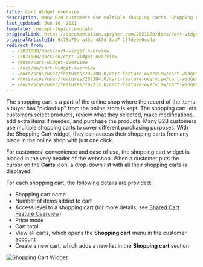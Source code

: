 ```yaml
---
title: Cart Widget overview
description: Many B2B customers use multiple shopping carts. Shopping cart widget lets them access shopping carts from any place in the online shop in one click.
last_updated: Jun 16, 2021
template: concept-topic-template
originalLink: https://documentation.spryker.com/2021080/docs/cart-widget-overview
originalArticleId: 0c78b70a-a43b-487d-8aa7-1f7deee0cc4a
redirect_from:
  - /2021080/docs/cart-widget-overview
  - /2021080/docs/en/cart-widget-overview
  - /docs/cart-widget-overview
  - /docs/en/cart-widget-overview
  - /docs/scos/user/features/202200.0/cart-feature-overview/cart-widget-overview.html
  - /docs/scos/user/features/202204.0/cart-feature-overview/cart-widget-overview.html
  - /docs/scos/user/features/202212.0/cart-feature-overview/cart-widget-overview.html
---
```


The shopping cart is a part of the online shop where the record of the items a buyer has "picked up" from the online store is kept. The shopping cart lets customers select products, review what they selected, make modifications, add extra items if needed, and purchase the products. Many B2B customers use multiple shopping carts to cover different purchasing purposes. With the Shopping Cart widget, they can access their shopping carts from any place in the online shop with just one click.

For customers' convenience and ease of use, the shopping cart widget is placed in the very header of the webshop. When a customer puts the cursor on the **Carts** icon, a drop-down list with all their shopping carts is displayed.

For each shopping cart, the following details are provided:
* Shopping cart name
* Number of items added to cart
* Access level to a shopping cart (for more details, see [Shared Cart Feature Overview](/docs/pbc/all/cart-and-checkout/{{site.version}}/shared-carts-feature-overview.html))
* Price mode
* Cart total
* View all carts, which opens the **Shopping cart** menu in the customer account
* Create a new cart, which adds a new list in the **Shopping cart** section

![Shopping Cart Widget](https://spryker.s3.eu-central-1.amazonaws.com/docs/Features/Shopping+Cart/Cart/Shopping+Cart+Widget+Overview/shopping-cart-widget.png)
